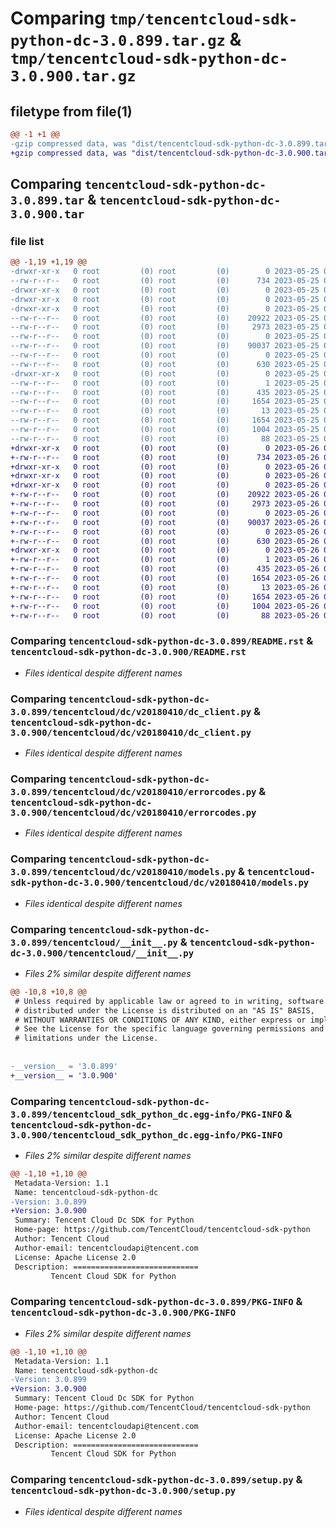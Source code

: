 # Comparing `tmp/tencentcloud-sdk-python-dc-3.0.899.tar.gz` & `tmp/tencentcloud-sdk-python-dc-3.0.900.tar.gz`

## filetype from file(1)

```diff
@@ -1 +1 @@
-gzip compressed data, was "dist/tencentcloud-sdk-python-dc-3.0.899.tar", last modified: Thu May 25 00:24:34 2023, max compression
+gzip compressed data, was "dist/tencentcloud-sdk-python-dc-3.0.900.tar", last modified: Fri May 26 02:16:37 2023, max compression
```

## Comparing `tencentcloud-sdk-python-dc-3.0.899.tar` & `tencentcloud-sdk-python-dc-3.0.900.tar`

### file list

```diff
@@ -1,19 +1,19 @@
-drwxr-xr-x   0 root         (0) root         (0)        0 2023-05-25 00:24:34.000000 tencentcloud-sdk-python-dc-3.0.899/
--rw-r--r--   0 root         (0) root         (0)      734 2023-05-25 00:24:34.000000 tencentcloud-sdk-python-dc-3.0.899/README.rst
-drwxr-xr-x   0 root         (0) root         (0)        0 2023-05-25 00:24:34.000000 tencentcloud-sdk-python-dc-3.0.899/tencentcloud/
-drwxr-xr-x   0 root         (0) root         (0)        0 2023-05-25 00:24:34.000000 tencentcloud-sdk-python-dc-3.0.899/tencentcloud/dc/
-drwxr-xr-x   0 root         (0) root         (0)        0 2023-05-25 00:24:34.000000 tencentcloud-sdk-python-dc-3.0.899/tencentcloud/dc/v20180410/
--rw-r--r--   0 root         (0) root         (0)    20922 2023-05-25 00:24:34.000000 tencentcloud-sdk-python-dc-3.0.899/tencentcloud/dc/v20180410/dc_client.py
--rw-r--r--   0 root         (0) root         (0)     2973 2023-05-25 00:24:34.000000 tencentcloud-sdk-python-dc-3.0.899/tencentcloud/dc/v20180410/errorcodes.py
--rw-r--r--   0 root         (0) root         (0)        0 2023-05-25 00:24:34.000000 tencentcloud-sdk-python-dc-3.0.899/tencentcloud/dc/v20180410/__init__.py
--rw-r--r--   0 root         (0) root         (0)    90037 2023-05-25 00:24:34.000000 tencentcloud-sdk-python-dc-3.0.899/tencentcloud/dc/v20180410/models.py
--rw-r--r--   0 root         (0) root         (0)        0 2023-05-25 00:24:34.000000 tencentcloud-sdk-python-dc-3.0.899/tencentcloud/dc/__init__.py
--rw-r--r--   0 root         (0) root         (0)      630 2023-05-25 00:24:34.000000 tencentcloud-sdk-python-dc-3.0.899/tencentcloud/__init__.py
-drwxr-xr-x   0 root         (0) root         (0)        0 2023-05-25 00:24:34.000000 tencentcloud-sdk-python-dc-3.0.899/tencentcloud_sdk_python_dc.egg-info/
--rw-r--r--   0 root         (0) root         (0)        1 2023-05-25 00:24:34.000000 tencentcloud-sdk-python-dc-3.0.899/tencentcloud_sdk_python_dc.egg-info/dependency_links.txt
--rw-r--r--   0 root         (0) root         (0)      435 2023-05-25 00:24:34.000000 tencentcloud-sdk-python-dc-3.0.899/tencentcloud_sdk_python_dc.egg-info/SOURCES.txt
--rw-r--r--   0 root         (0) root         (0)     1654 2023-05-25 00:24:34.000000 tencentcloud-sdk-python-dc-3.0.899/tencentcloud_sdk_python_dc.egg-info/PKG-INFO
--rw-r--r--   0 root         (0) root         (0)       13 2023-05-25 00:24:34.000000 tencentcloud-sdk-python-dc-3.0.899/tencentcloud_sdk_python_dc.egg-info/top_level.txt
--rw-r--r--   0 root         (0) root         (0)     1654 2023-05-25 00:24:34.000000 tencentcloud-sdk-python-dc-3.0.899/PKG-INFO
--rw-r--r--   0 root         (0) root         (0)     1004 2023-05-25 00:24:34.000000 tencentcloud-sdk-python-dc-3.0.899/setup.py
--rw-r--r--   0 root         (0) root         (0)       88 2023-05-25 00:24:34.000000 tencentcloud-sdk-python-dc-3.0.899/setup.cfg
+drwxr-xr-x   0 root         (0) root         (0)        0 2023-05-26 02:16:37.000000 tencentcloud-sdk-python-dc-3.0.900/
+-rw-r--r--   0 root         (0) root         (0)      734 2023-05-26 02:16:37.000000 tencentcloud-sdk-python-dc-3.0.900/README.rst
+drwxr-xr-x   0 root         (0) root         (0)        0 2023-05-26 02:16:37.000000 tencentcloud-sdk-python-dc-3.0.900/tencentcloud/
+drwxr-xr-x   0 root         (0) root         (0)        0 2023-05-26 02:16:37.000000 tencentcloud-sdk-python-dc-3.0.900/tencentcloud/dc/
+drwxr-xr-x   0 root         (0) root         (0)        0 2023-05-26 02:16:37.000000 tencentcloud-sdk-python-dc-3.0.900/tencentcloud/dc/v20180410/
+-rw-r--r--   0 root         (0) root         (0)    20922 2023-05-26 02:16:37.000000 tencentcloud-sdk-python-dc-3.0.900/tencentcloud/dc/v20180410/dc_client.py
+-rw-r--r--   0 root         (0) root         (0)     2973 2023-05-26 02:16:37.000000 tencentcloud-sdk-python-dc-3.0.900/tencentcloud/dc/v20180410/errorcodes.py
+-rw-r--r--   0 root         (0) root         (0)        0 2023-05-26 02:16:37.000000 tencentcloud-sdk-python-dc-3.0.900/tencentcloud/dc/v20180410/__init__.py
+-rw-r--r--   0 root         (0) root         (0)    90037 2023-05-26 02:16:37.000000 tencentcloud-sdk-python-dc-3.0.900/tencentcloud/dc/v20180410/models.py
+-rw-r--r--   0 root         (0) root         (0)        0 2023-05-26 02:16:37.000000 tencentcloud-sdk-python-dc-3.0.900/tencentcloud/dc/__init__.py
+-rw-r--r--   0 root         (0) root         (0)      630 2023-05-26 02:16:37.000000 tencentcloud-sdk-python-dc-3.0.900/tencentcloud/__init__.py
+drwxr-xr-x   0 root         (0) root         (0)        0 2023-05-26 02:16:37.000000 tencentcloud-sdk-python-dc-3.0.900/tencentcloud_sdk_python_dc.egg-info/
+-rw-r--r--   0 root         (0) root         (0)        1 2023-05-26 02:16:37.000000 tencentcloud-sdk-python-dc-3.0.900/tencentcloud_sdk_python_dc.egg-info/dependency_links.txt
+-rw-r--r--   0 root         (0) root         (0)      435 2023-05-26 02:16:37.000000 tencentcloud-sdk-python-dc-3.0.900/tencentcloud_sdk_python_dc.egg-info/SOURCES.txt
+-rw-r--r--   0 root         (0) root         (0)     1654 2023-05-26 02:16:37.000000 tencentcloud-sdk-python-dc-3.0.900/tencentcloud_sdk_python_dc.egg-info/PKG-INFO
+-rw-r--r--   0 root         (0) root         (0)       13 2023-05-26 02:16:37.000000 tencentcloud-sdk-python-dc-3.0.900/tencentcloud_sdk_python_dc.egg-info/top_level.txt
+-rw-r--r--   0 root         (0) root         (0)     1654 2023-05-26 02:16:37.000000 tencentcloud-sdk-python-dc-3.0.900/PKG-INFO
+-rw-r--r--   0 root         (0) root         (0)     1004 2023-05-26 02:16:37.000000 tencentcloud-sdk-python-dc-3.0.900/setup.py
+-rw-r--r--   0 root         (0) root         (0)       88 2023-05-26 02:16:37.000000 tencentcloud-sdk-python-dc-3.0.900/setup.cfg
```

### Comparing `tencentcloud-sdk-python-dc-3.0.899/README.rst` & `tencentcloud-sdk-python-dc-3.0.900/README.rst`

 * *Files identical despite different names*

### Comparing `tencentcloud-sdk-python-dc-3.0.899/tencentcloud/dc/v20180410/dc_client.py` & `tencentcloud-sdk-python-dc-3.0.900/tencentcloud/dc/v20180410/dc_client.py`

 * *Files identical despite different names*

### Comparing `tencentcloud-sdk-python-dc-3.0.899/tencentcloud/dc/v20180410/errorcodes.py` & `tencentcloud-sdk-python-dc-3.0.900/tencentcloud/dc/v20180410/errorcodes.py`

 * *Files identical despite different names*

### Comparing `tencentcloud-sdk-python-dc-3.0.899/tencentcloud/dc/v20180410/models.py` & `tencentcloud-sdk-python-dc-3.0.900/tencentcloud/dc/v20180410/models.py`

 * *Files identical despite different names*

### Comparing `tencentcloud-sdk-python-dc-3.0.899/tencentcloud/__init__.py` & `tencentcloud-sdk-python-dc-3.0.900/tencentcloud/__init__.py`

 * *Files 2% similar despite different names*

```diff
@@ -10,8 +10,8 @@
 # Unless required by applicable law or agreed to in writing, software
 # distributed under the License is distributed on an "AS IS" BASIS,
 # WITHOUT WARRANTIES OR CONDITIONS OF ANY KIND, either express or implied.
 # See the License for the specific language governing permissions and
 # limitations under the License.
 
 
-__version__ = '3.0.899'
+__version__ = '3.0.900'
```

### Comparing `tencentcloud-sdk-python-dc-3.0.899/tencentcloud_sdk_python_dc.egg-info/PKG-INFO` & `tencentcloud-sdk-python-dc-3.0.900/tencentcloud_sdk_python_dc.egg-info/PKG-INFO`

 * *Files 2% similar despite different names*

```diff
@@ -1,10 +1,10 @@
 Metadata-Version: 1.1
 Name: tencentcloud-sdk-python-dc
-Version: 3.0.899
+Version: 3.0.900
 Summary: Tencent Cloud Dc SDK for Python
 Home-page: https://github.com/TencentCloud/tencentcloud-sdk-python
 Author: Tencent Cloud
 Author-email: tencentcloudapi@tencent.com
 License: Apache License 2.0
 Description: ============================
         Tencent Cloud SDK for Python
```

### Comparing `tencentcloud-sdk-python-dc-3.0.899/PKG-INFO` & `tencentcloud-sdk-python-dc-3.0.900/PKG-INFO`

 * *Files 2% similar despite different names*

```diff
@@ -1,10 +1,10 @@
 Metadata-Version: 1.1
 Name: tencentcloud-sdk-python-dc
-Version: 3.0.899
+Version: 3.0.900
 Summary: Tencent Cloud Dc SDK for Python
 Home-page: https://github.com/TencentCloud/tencentcloud-sdk-python
 Author: Tencent Cloud
 Author-email: tencentcloudapi@tencent.com
 License: Apache License 2.0
 Description: ============================
         Tencent Cloud SDK for Python
```

### Comparing `tencentcloud-sdk-python-dc-3.0.899/setup.py` & `tencentcloud-sdk-python-dc-3.0.900/setup.py`

 * *Files identical despite different names*

